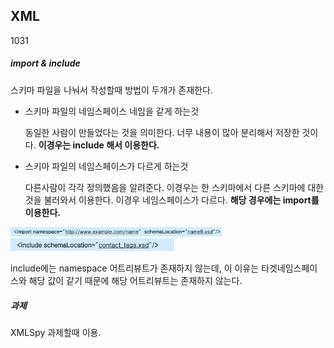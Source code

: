 ## XML

1031

##### import & include

스키마 파일을 나눠서 작성할때 방법이 두개가 존재한다.

- 스키마 파일의 네임스페이스 네임을 같게 하는것

  동일한 사람이 만들었다는 것을 의미한다.  너무 내용이 많아 분리해서 저장한 것이다. **이경우는 include 해서 이용한다.**

- 스키마 파일의 네임스페이스가 다르게 하는것

  다른사람이 각각 정의했음을 알려준다. 이경우는 한 스키마에서 다른 스키마에 대한것을 불러와서 이용한다. 이경우 네임스페이스가 다르다. **해당 경우에는 import를 이용한다.**

<img src="image/image-20191031135150356.png" alt="image-20191031135150356" style="zoom:33%;" />

<img src="image/image-20191031140428741.png" alt="image-20191031140428741" style="zoom:33%;" />

include에는 namespace 어트리뷰트가 존재하지 않는데, 이 이유는 타겟네임스페이스와 해당 값이 같기 때문에 해당 어트리뷰트는 존재하지 않는다. 

##### 과제

XMLSpy 과제할때 이용.